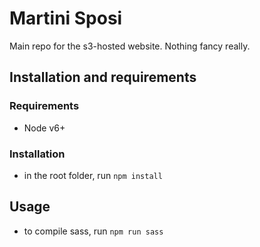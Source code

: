 # Martini Sposi

Main repo for the s3-hosted website. Nothing fancy really.


## Installation and requirements

### Requirements

* Node v6+

### Installation

* in the root folder, run `npm install`

## Usage

* to compile sass, run `npm run sass`

